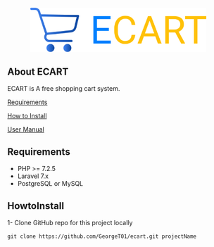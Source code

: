 <p align="center"><img src="https://raw.githubusercontent.com/GeorgeT01/ecart/master/redmecontent/ecart-banner.svg" width="400"></p>


## About ECART

ECART is A free shopping cart system.

[Requirements](#Requirements)

[How to Install](#HowtoInstall)

[User Manual](#userManul)


## Requirements

- PHP >= 7.2.5
- Laravel 7.x
- PostgreSQL or MySQL


## HowtoInstall
1- Clone GitHub repo for this project locally
```
git clone https://github.com/GeorgeT01/ecart.git projectName
```
